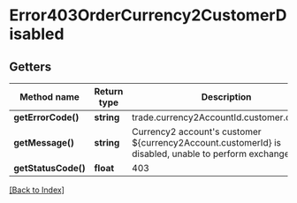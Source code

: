 # Error403OrderCurrency2CustomerDisabled

## Getters

Method name | Return type | Description | Notes
------------ | ------------- | ------------- | -------------
**getErrorCode()** | **string** | trade.currency2AccountId.customer.disabled |
**getMessage()** | **string** | Currency2 account's customer ${currency2Account.customerId} is disabled, unable to perform exchange trade. |
**getStatusCode()** | **float** | 403 |

[[Back to Index]](../index.md)
